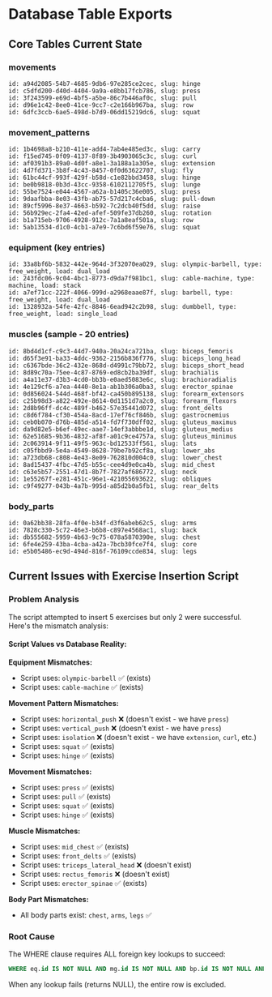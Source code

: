 # Database Table Exports

## Core Tables Current State

### movements
```
id: a94d2085-54b7-4685-9db6-97e285ce2cec, slug: hinge
id: c5dfd200-d40d-4404-9a9a-e8bb17fcb786, slug: press  
id: 3f243599-e69d-4bf5-a5be-86c7b446af0c, slug: pull
id: d96e1c42-8ee0-41ce-9cc7-c2e166b967ba, slug: row
id: 6dfc3ccb-6ae5-498d-b7d9-06dd15219dc6, slug: squat
```

### movement_patterns  
```
id: 1b4698a8-b210-411e-add4-7ab4e485ed3c, slug: carry
id: f15ed745-0f09-4137-8f89-3b4903065c3c, slug: curl
id: af0391b3-89a0-4d0f-a8e1-3a188a1a305e, slug: extension
id: 4d7fd371-3b8f-4c43-8457-0f0d63622707, slug: fly
id: 61bc44cf-993f-429f-b58d-c1e82bbd3458, slug: hinge
id: be0b9818-0b3d-43cc-9358-6102112705f5, slug: lunge
id: 55be7524-e044-4567-a62a-b1405c36e005, slug: press
id: 9daafbba-8e03-43fb-ab75-57d217c4cba6, slug: pull-down
id: 89cf5996-8e37-4663-b592-7c2dcb40f5dd, slug: raise
id: 56b929ec-2fa4-42ed-afef-509fe37db260, slug: rotation
id: b1a715eb-9706-4928-912c-7a1a8eaf501a, slug: row
id: 5ab13534-d1c0-4cb1-a7e9-7c6bd6f59e76, slug: squat
```

### equipment (key entries)
```
id: 33a8bf6b-5832-442e-964d-3f32070ea029, slug: olympic-barbell, type: free_weight, load: dual_load
id: 243fdc06-9c04-4bc1-8773-d9da7f981bc1, slug: cable-machine, type: machine, load: stack
id: a7ef71cc-222f-4066-999d-a2968eaae87f, slug: barbell, type: free_weight, load: dual_load
id: 1328932a-54fe-42fc-8846-6ead942c2b98, slug: dumbbell, type: free_weight, load: single_load
```

### muscles (sample - 20 entries)
```
id: 8bd4d1cf-c9c3-44d7-940a-20a24ca721ba, slug: biceps_femoris
id: d65f3e91-ba33-4ddc-9362-2156b836f776, slug: biceps_long_head
id: c6367bde-36c2-432e-868d-d4991c79bb72, slug: biceps_short_head
id: 8d89c70a-75ee-4c87-8769-ed8cb2ba39df, slug: brachialis
id: a4a11e37-d3b3-4cd0-bb3b-e0aed5083e6c, slug: brachioradialis
id: 4e129cf6-a7ea-4440-8e1a-ab1b306a0ba3, slug: erector_spinae
id: 0d856024-544d-468f-bf42-ca450b895138, slug: forearm_extensors
id: c25b98d3-a822-492e-8614-0d1151d7a2c0, slug: forearm_flexors
id: 2d8b96ff-dc4c-489f-b462-57e35441d072, slug: front_delts
id: c8d6f784-cf30-454a-8acd-17ef76cf846b, slug: gastrocnemius
id: ceb0b070-d76b-485d-a514-fd7f730dff02, slug: gluteus_maximus
id: da9d82e5-b6ef-49ec-aae7-14ef3abbbe1d, slug: gluteus_medius
id: 62e51685-9b36-4832-af8f-a01c9ce4757a, slug: gluteus_minimus
id: 2c063914-9f11-49f5-963c-bd12533ff561, slug: lats
id: c05fbbd9-5e4a-4549-8628-79be7b92cf8a, slug: lower_abs
id: a723db68-c808-4e43-8e09-762810d004c0, slug: lower_chest
id: 8ad15437-4fbc-47d5-b55c-cee4d9e0ca4b, slug: mid_chest
id: c63e5b57-2551-47d1-8b7f-7827af686772, slug: neck
id: 1e55267f-e281-451c-96e1-421055693622, slug: obliques
id: c9f49277-043b-4a7b-995d-a85d2b0a5fb1, slug: rear_delts
```

### body_parts
```
id: 0a62bb38-28fa-4f0e-b34f-d3f6abeb62c5, slug: arms
id: 7828c330-5c72-46e3-b6b8-c897e4568ac1, slug: back  
id: db555682-5959-4b63-9c75-078a5870390e, slug: chest
id: 6fe4e259-43ba-4cba-a42a-7bcb30fce7f4, slug: core
id: e5b05486-ec9d-494d-816f-76109ccde834, slug: legs
```

## Current Issues with Exercise Insertion Script

### Problem Analysis
The script attempted to insert 5 exercises but only 2 were successful. Here's the mismatch analysis:

#### Script Values vs Database Reality:

**Equipment Mismatches:**
- Script uses: `olympic-barbell` ✅ (exists)  
- Script uses: `cable-machine` ✅ (exists)

**Movement Pattern Mismatches:**
- Script uses: `horizontal_push` ❌ (doesn't exist - we have `press`)
- Script uses: `vertical_push` ❌ (doesn't exist - we have `press`) 
- Script uses: `isolation` ❌ (doesn't exist - we have `extension`, `curl`, etc.)
- Script uses: `squat` ✅ (exists)
- Script uses: `hinge` ✅ (exists)

**Movement Mismatches:**
- Script uses: `press` ✅ (exists)
- Script uses: `pull` ✅ (exists) 
- Script uses: `squat` ✅ (exists)
- Script uses: `hinge` ✅ (exists)

**Muscle Mismatches:**
- Script uses: `mid_chest` ✅ (exists)
- Script uses: `front_delts` ✅ (exists)
- Script uses: `triceps_lateral_head` ❌ (doesn't exist)
- Script uses: `rectus_femoris` ❌ (doesn't exist)
- Script uses: `erector_spinae` ✅ (exists)

**Body Part Mismatches:**
- All body parts exist: `chest`, `arms`, `legs` ✅

### Root Cause
The WHERE clause requires ALL foreign key lookups to succeed:
```sql
WHERE eq.id IS NOT NULL AND mg.id IS NOT NULL AND bp.id IS NOT NULL AND mp.id IS NOT NULL AND mv.id IS NOT NULL
```

When any lookup fails (returns NULL), the entire row is excluded.